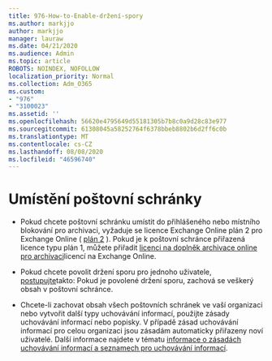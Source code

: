 ```yaml
---
title: 976-How-to-Enable-držení-spory
ms.author: markjjo
author: markjjo
manager: lauraw
ms.date: 04/21/2020
ms.audience: Admin
ms.topic: article
ROBOTS: NOINDEX, NOFOLLOW
localization_priority: Normal
ms.collection: Adm_O365
ms.custom:
- "976"
- "3100023"
ms.assetid: ''
ms.openlocfilehash: 56620e4795649d55181305b7b8c0a9d28c83e977
ms.sourcegitcommit: 61308045a58252764f6378bbeb8802b6d2ff6c0b
ms.translationtype: MT
ms.contentlocale: cs-CZ
ms.lasthandoff: 08/08/2020
ms.locfileid: "46596740"
---
```

# <a name="place-a-mailbox-on-legal-hold"></a>Umístění poštovní schránky

- Pokud chcete poštovní schránku umístit do přihlášeného nebo místního blokování pro archivaci, vyžaduje se licence Exchange Online plán 2 pro Exchange Online ( [plán 2](https://docs.microsoft.com/office365/servicedescriptions/office-365-platform-service-description/office-365-plan-options) ). Pokud je k poštovní schránce přiřazená licence typu plán 1, můžete přiřadit [licenci na doplněk archivace online pro archivaci](https://docs.microsoft.com/office365/servicedescriptions/exchange-online-archiving-service-description)licencí na Exchange Online.

- Pokud chcete povolit držení sporu pro jednoho uživatele, [postupujte](https://docs.microsoft.com/microsoft-365/compliance/create-a-litigation-hold)takto: Pokud je povolené držení sporu, zachová se veškerý obsah v poštovní schránce.

- Chcete-li zachovat obsah všech poštovních schránek ve vaší organizaci nebo vytvořit další typy uchovávání informací, použijte zásady uchovávání informací nebo popisky. V případě zásad uchovávání informací pro celou organizaci jsou zásadám automaticky přiřazeny noví uživatelé. Další informace najdete v tématu [informace o zásadách uchovávání informací a seznamech pro uchovávání informací](https://docs.microsoft.com/microsoft-365/compliance/retention-policies#applying-a-retention-policy-to-an-entire-organization-or-specific-locations). 
